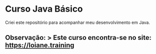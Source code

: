 # Curso Java Básico

Criei este repositório para acompanhar meu desenvolvimento em Java.

## Observação: > Este curso encontra-se no site: https://loiane.training